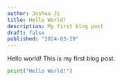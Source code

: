 ```yaml
---
author: Joshua Ji
title: Hello World!
description: My first blog post 
draft: false
published: "2024-03-29"
---
```


Hello world! This is my first blog post.

```python
print("Hello World!")
```
